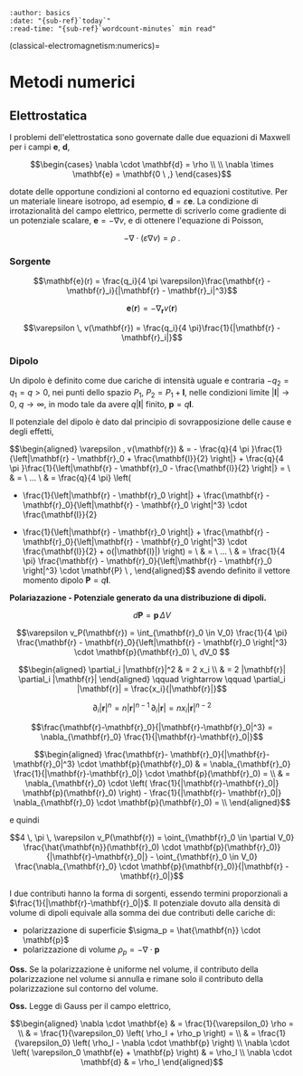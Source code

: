 ```{article-info}
:author: basics
:date: "{sub-ref}`today`"
:read-time: "{sub-ref}`wordcount-minutes` min read"
```

(classical-electromagnetism:numerics)=
# Metodi numerici

## Elettrostatica
I problemi dell'elettrostatica sono governate dalle due equazioni di Maxwell per i campi $\mathbf{e}$, $\mathbf{d}$,

$$\begin{cases}
  \nabla \cdot \mathbf{d} = \rho \\ \\
  \nabla \times \mathbf{e} = \mathbf{0 \ ,}
\end{cases}$$

dotate delle opportune condizioni al contorno ed equazioni costitutive. Per un materiale lineare isotropo, ad esempio, $\mathbf{d} = \varepsilon \mathbf{e}$. La condizione di irrotazionalità del campo elettrico, permette di scriverlo come gradiente di un potenziale scalare, $\mathbf{e} = - \nabla v$, e di ottenere l'equazione di Poisson,

$$-\nabla \cdot (\varepsilon \nabla v ) = \rho \ .$$

### Sorgente

$$\mathbf{e}(r) = \frac{q_i}{4 \pi \varepsilon}\frac{\mathbf{r} - \mathbf{r}_i}{|\mathbf{r} - \mathbf{r}_i|^3}$$

$$\mathbf{e}(\mathbf{r}) = - \nabla_{\mathbf{r}} v(\mathbf{r})$$

$$\varepsilon \, v(\mathbf{r}) = \frac{q_i}{4 \pi}\frac{1}{|\mathbf{r} - \mathbf{r}_i|}$$

### Dipolo
Un dipolo è definito come due cariche di intensità uguale e contraria $-q_2 = q_1 = q > 0$, nei punti dello spazio $P_1$, $P_2 = P_1 + \mathbf{l}$, nelle condizioni limite $|\mathbf{l}| \rightarrow 0$, $q \rightarrow \infty$, in modo tale da avere $q |\mathbf{l}|$ finito, $\mathbf{p} = q \mathbf{l}$.

Il potenziale del dipolo è dato dal principio di sovrapposizione delle cause e degli effetti,

$$\begin{aligned}
  \varepsilon \, v(\mathbf{r})
  & = - \frac{q}{4 \pi }\frac{1}{\left|\mathbf{r} - \mathbf{r}_0 + \frac{\mathbf{l}}{2} \right|} 
      + \frac{q}{4 \pi }\frac{1}{\left|\mathbf{r} - \mathbf{r}_0 - \frac{\mathbf{l}}{2} \right|} = \\
  & = \ ... \\
  & = \frac{q}{4 \pi} \left( 
  - \frac{1}{\left|\mathbf{r} - \mathbf{r}_0 \right|} + \frac{\mathbf{r} - \mathbf{r}_0}{\left|\mathbf{r} - \mathbf{r}_0 \right|^3} \cdot \frac{\mathbf{l}}{2}
  + \frac{1}{\left|\mathbf{r} - \mathbf{r}_0 \right|} + \frac{\mathbf{r} - \mathbf{r}_0}{\left|\mathbf{r} - \mathbf{r}_0 \right|^3} \cdot \frac{\mathbf{l}}{2} + o(|\mathbf{l}|) \right) = \\
  & = \ ... \\
  & = \frac{1}{4 \pi}
 \frac{\mathbf{r} - \mathbf{r}_0}{\left|\mathbf{r} - \mathbf{r}_0 \right|^3} \cdot \mathbf{P} \ ,
\end{aligned}$$
avendo definito il vettore momento dipolo $\mathbf{P} = q \mathbf{l}$.

**Polariazazione - Potenziale generato da una distribuzione di dipoli.**

$$d \mathbf{P} = \mathbf{p} \, \Delta V$$

$$\varepsilon v_P(\mathbf{r}) = \int_{\mathbf{r}_0 \in V_0} \frac{1}{4 \pi}
 \frac{\mathbf{r} - \mathbf{r}_0}{\left|\mathbf{r} - \mathbf{r}_0 \right|^3} \cdot \mathbf{p}(\mathbf{r}_0) \, dV_0 $$

$$\begin{aligned}
\partial_i |\mathbf{r}|^2 & = 2 x_i \\
                          & = 2 |\mathbf{r}| \partial_i |\mathbf{r}|
\end{aligned}
\qquad \rightarrow \qquad \partial_i |\mathbf{r}| = \frac{x_i}{|\mathbf{r}|}$$

$$\partial_i |\mathbf{r}|^n = n |\mathbf{r}|^{n-1} \, \partial_i |\mathbf{r}| = n x_i |\mathbf{r}|^{n-2}$$

$$\frac{\mathbf{r}-\mathbf{r}_0}{|\mathbf{r}-\mathbf{r}_0|^3} = \nabla_{\mathbf{r}_0} \frac{1}{|\mathbf{r}-\mathbf{r}_0|}$$

$$\begin{aligned}
\frac{\mathbf{r}- \mathbf{r}_0}{|\mathbf{r}- \mathbf{r}_0|^3} \cdot \mathbf{p}(\mathbf{r}_0) 
 & = \nabla_{\mathbf{r}_0} \frac{1}{|\mathbf{r}-\mathbf{r}_0|} \cdot \mathbf{p}(\mathbf{r}_0) = \\
 & = \nabla_{\mathbf{r}_0} \cdot \left( \frac{1}{|\mathbf{r}-\mathbf{r}_0|} \mathbf{p}(\mathbf{r}_0) \right) - \frac{1}{|\mathbf{r}- \mathbf{r}_0|} \nabla_{\mathbf{r}_0} \cdot \mathbf{p}(\mathbf{r}_0) = \\
\end{aligned}$$

e quindi

$$4 \, \pi \, \varepsilon v_P(\mathbf{r}) = \oint_{\mathbf{r}_0 \in \partial V_0} \frac{\hat{\mathbf{n}}(\mathbf{r}_0) \cdot \mathbf{p}(\mathbf{r}_0)}{|\mathbf{r}-\mathbf{r}_0|} - \oint_{\mathbf{r}_0 \in V_0} \frac{\nabla_{\mathbf{r}_0} \cdot \mathbf{p}(\mathbf{r}_0)}{|\mathbf{r} - \mathbf{r}_0|}$$

I due contributi hanno la forma di sorgenti, essendo termini proporzionali a $\frac{1}{|\mathbf{r}-\mathbf{r}_0|}$.
Il potenziale dovuto alla densità di volume di dipoli equivale alla somma dei due contributi delle cariche di:
- polarizzazione di superficie $\sigma_p =   \hat{\mathbf{n}} \cdot \mathbf{p}$
- polarizzazione di volume     $\rho_p   = - \nabla \cdot \mathbf{p}$

**Oss.** Se la polarizzazione è uniforme nel volume, il contributo della polarizzazione nel volume si annulla e rimane solo il contributo della polarizzazione sul contorno del volume.

**Oss.** Legge di Gauss per il campo elettrico,

$$\begin{aligned}
  \nabla \cdot \mathbf{e} & = \frac{1}{\varepsilon_0} \rho = \\
                          & = \frac{1}{\varepsilon_0} \left( \rho_l + \rho_p \right) = \\
                          & = \frac{1}{\varepsilon_0} \left( \rho_l - \nabla \cdot \mathbf{p} \right) \\
  \nabla \cdot \left( \varepsilon_0 \mathbf{e} + \mathbf{p} \right) & = \rho_l \\
  \nabla \cdot  \mathbf{d} & = \rho_l
\end{aligned}$$



